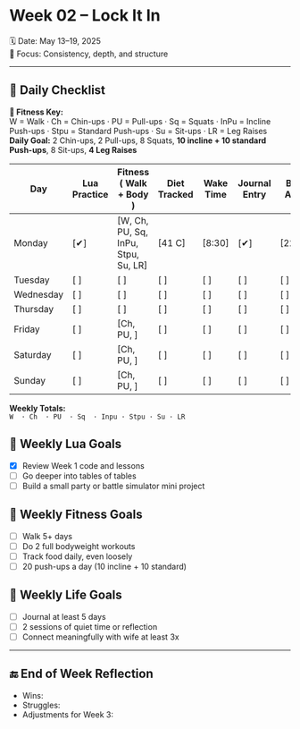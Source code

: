 # Week 02 – Lock It In

🗓 Date: May 13–19, 2025  
🎯 Focus: Consistency, depth, and structure

---

## 🔁 Daily Checklist  
**🧩 Fitness Key:**  
W = Walk · Ch = Chin-ups · PU = Pull-ups · Sq = Squats · InPu = Incline Push-ups · 
Stpu =  Standard Push-ups · Su = Sit-ups · LR = Leg Raises  
**Daily Goal:** 2 Chin-ups, 2 Pull-ups, 8 Squats, **10 incline + 10 standard Push-ups**, 8 Sit-ups, **4 Leg Raises**

| Day       | Lua Practice | Fitness ( Walk + Body )             | Diet Tracked | Wake Time | Journal Entry | BG AM | BG PM |
| --------- | ------------ | ----------------------------------- | ------------ | --------- | ------------- | ----- | ----- |
| Monday    | [✔]          | [W, Ch, PU, Sq, InPu, Stpu, Su, LR] | [41 C]       | [8:30]    | [✔]           | [228] | [ ]   |
| Tuesday   | [ ]          | [ ]                                 | [ ]          | [ ]       | [ ]           | [ ]   | [ ]   |
| Wednesday | [ ]          | [ ]                                 | [ ]          | [ ]       | [ ]           | [ ]   | [ ]   |
| Thursday  | [ ]          | [ ]                                 | [ ]          | [ ]       | [ ]           | [ ]   | [ ]   |
| Friday    | [ ]          | [Ch, PU, ]                          | [ ]          | [ ]       | [ ]           | [ ]   | [ ]   |
| Saturday  | [ ]          | [Ch, PU, ]                          | [ ]          | [ ]       | [ ]           | [ ]   | [ ]   |
| Sunday    | [ ]          | [Ch, PU, ]                          | [ ]          | [ ]       | [ ]           | [ ]   | [ ]   |
**Weekly Totals:**  
`W  · Ch  · PU  · Sq  · Inpu · Stpu · Su · LR`


## 🧠 Weekly Lua Goals
- [x] Review Week 1 code and lessons
- [ ] Go deeper into tables of tables
- [ ] Build a small party or battle simulator mini project

## 💪 Weekly Fitness Goals
- [ ] Walk 5+ days
- [ ] Do 2 full bodyweight workouts
- [ ] Track food daily, even loosely
- [ ] 20 push-ups a day (10 incline + 10 standard)

## 🧘 Weekly Life Goals
- [ ] Journal at least 5 days
- [ ] 2 sessions of quiet time or reflection
- [ ] Connect meaningfully with wife at least 3x

---

## 🔚 End of Week Reflection
- Wins:
- Struggles:
- Adjustments for Week 3:
